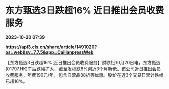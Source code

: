 # 东方甄选3日跌超16% 近日推出会员收费服务

**2023-10-20 07:39**

**https://api3.cls.cn/share/article/1491020?os=web&sv=7.7.5&app=CailianpressWeb**

【东方甄选3日跌超16% 近日推出会员收费服务】财联社10月20日电，东方甄选(01797.HK)午后跌幅扩大，截至发稿跌8%创近3个月新低。该公司近日推出会员收费服务，年费199元/年，包含自营品88折等优惠。股价在近3个交易日累计跌幅已超16%。